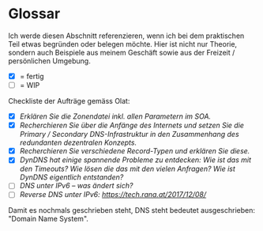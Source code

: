 # Glossar
Ich werde diesen Abschnitt referenzieren, wenn ich bei dem praktischen Teil etwas begründen oder belegen möchte. Hier ist nicht nur Theorie, sondern auch Beispiele aus meinem Geschäft sowie aus der Freizeit / persönlichen Umgebung. 

- [x] = fertig
- [ ] = WIP

Checkliste der Aufträge gemäss Olat:

- [x] *Erklären Sie die Zonendatei inkl. allen Parametern im SOA.*
- [x] *Recherchieren Sie über die Anfänge des Internets und setzen Sie die Primary / Secondary DNS-Infrastruktur in den Zusammenhang des redundanten dezentralen Konzepts.*
- [x] *Recherchieren Sie verschiedene Record-Typen und erklären Sie diese.*
- [x] *DynDNS hat einige spannende Probleme zu entdecken: Wie ist das mit den Timeouts? Wie lösen die das mit den vielen Anfragen? Wie ist DynDNS eigentlich entstanden?*
- [ ] *DNS unter IPv6 – was ändert sich?*
- [ ] *Reverse DNS unter IPv6: https://tech.rana.at/2017/12/08/*

Damit es nochmals geschrieben steht, DNS steht bedeutet ausgeschrieben: "Domain Name System".